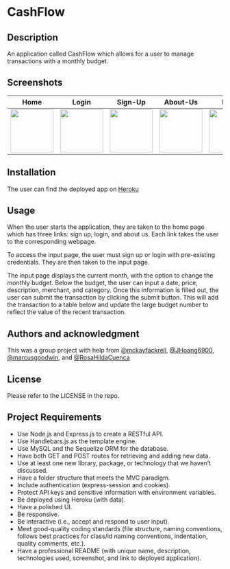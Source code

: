 # CashFlow
## Description

An application called CashFlow which allows for a user to manage transactions with a monthly budget. 

## Screenshots
| Home | Login | Sign-Up | About-Us | Input |
|---------|---------|---------|---------|---------|
| <img src="https://user-images.githubusercontent.com/110206514/211119353-bbea19ce-219b-4e52-a384-75fe1fed1554.png" style="width:100px;"> | <img src="https://user-images.githubusercontent.com/110206514/211119375-98c16e4d-4380-4d3a-9d51-c6a5bb3679e3.png" style="width:100px;"> | <img src="https://user-images.githubusercontent.com/110206514/211119379-0c8d9e97-9707-48c0-88f6-247fce189d8b.png" style="width:100px;"> | <img src="https://user-images.githubusercontent.com/110206514/211119339-34942938-055a-4d22-b2cd-3a6ae8bcc886.png" style="width:100px;"> | <img src="https://user-images.githubusercontent.com/110206514/211119365-f5a22585-868e-4ca7-a302-c7cc906b3b02.png" style="width:100px;"> |


## Installation 
The user can find the deployed app on [Heroku](https://cashflow.herokuapp.com) 

## Usage

When the user starts the application, they are taken to the home page which has three links: sign up, login, and about us. Each link takes the user to the corresponding webpage.

To access the input page, the user must sign up or login with pre-existing credentials. They are then taken to the input page. 

The input page displays the current month, with the option to change the monthly budget. Below the budget, the user can input a date, price, description, merchant, and category. Once this information is filled out, the user can submit the transaction by clicking the submit button. This will add the transaction to a table below and update the large budget number to reflect the value of the recent transaction.

## Authors and acknowledgment

This was a group project with help from [@mckayfackrell](https://github.com/mckayfackrell), [@JHoang6900](https://github.com/JHoang6900), [@marcusgoodwin](https://github.com/marcusgoodwin), and [@RosaHildaCuenca](https://github.com/RosaHildaCuenca)

## License

Please refer to the LICENSE in the repo.

## Project Requirements
- Use Node.js and Express.js to create a RESTful API.
- Use Handlebars.js as the template engine.
- Use MySQL and the Sequelize ORM for the database.
- Have both GET and POST routes for retrieving and adding new data.
- Use at least one new library, package, or technology that we haven’t discussed.
- Have a folder structure that meets the MVC paradigm.
- Include authentication (express-session and cookies).
- Protect API keys and sensitive information with environment variables.
- Be deployed using Heroku (with data).
- Have a polished UI.
- Be responsive.
- Be interactive (i.e., accept and respond to user input).
- Meet good-quality coding standards (file structure, naming conventions, follows best practices for class/id naming conventions, indentation, quality comments, etc.).
- Have a professional README (with unique name, description, technologies used, screenshot, and link to deployed application).
